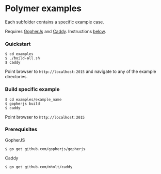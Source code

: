 Polymer examples
=================

Each subfolder contains a specific example case.

Requires [GopherJs](https://github.com/gopherjs/gopherjs) and [Caddy](https://github.com/mholt/caddy). Instructions [below](#prerequisites).

### Quickstart
```
$ cd examples
$ ./build-all.sh
$ caddy
```
Point browser to `http://localhost:2015` and navigate to any of the example directories.

### Build specific example 
```
$ cd examples/example_name
$ gopherjs build
$ caddy
```
Point browser to `http://localhost:2015`

### Prerequisites 
GopherJS 
```
$ go get github.com/gopherjs/gopherjs
```
Caddy 
```
$ go get github.com/mholt/caddy
```

